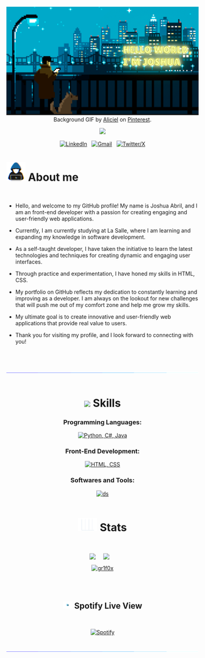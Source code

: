 <div align="center">

[![Hello World, I'm Joshua!](assets/header.gif)](https://github.com/gr1f0x)
Background GIF by [Aliciel](https://www.pinterest.com/pin/5277724550564022/) on [Pinterest](https://www.pinterest.com/).

![](https://komarev.com/ghpvc/?username=gr1f0x&color=a2acd3&style=for-the-badge&label=PROFILE+VIEWS&base=1300&abbreviated=true)

[![LinkedIn](https://skillicons.dev/icons?i=linkedin)](https://www.linkedin.com/in) &nbsp;
[![Gmail](https://skillicons.dev/icons?i=gmail)](mailto:joshua.abril1646@gmail.com?subject=Hello%20Josh,%20From%20Github) &nbsp; 
[![Twitter/X](https://skillicons.dev/icons?i=twitter)](https://twitter.com/) 
</div>



# <picture><img src="./assets/images/about_me.gif" width = 50px></picture> **About me**

<picture>
  <source media="(max-width: 767px)" srcset="">
  <img align="right" alt="" src="./assets/mdImages/programming.svg" width=300px>
</picture>

<br>


- Hello, and welcome to my GitHub profile! My name is Joshua Abril, and I am an front-end developer with a passion for creating engaging and user-friendly web applications. 

- Currently, I am currently studying at La Salle, where I am learning and expanding my knowledge in software development.

- As a self-taught developer, I have taken the initiative to learn the latest technologies and techniques for creating dynamic and engaging user interfaces.

- Through practice and experimentation, I have honed my skills in HTML, CSS.

- My portfolio on GitHub reflects my dedication to constantly learning and improving as a developer. I am always on the lookout for new challenges that will push me out of my comfort zone and help me grow my skills.

- My ultimate goal is to create innovative and user-friendly web applications that provide real value to users.

- Thank you for visiting my profile, and I look forward to connecting with you!

<br><br>

<img src="./assets/images/blueline.gif">
<br><br>

<div align="center">

# <img src="https://media2.giphy.com/media/QssGEmpkyEOhBCb7e1/giphy.gif?cid=ecf05e47a0n3gi1bfqntqmob8g9aid1oyj2wr3ds3mg700bl&rid=giphy.gif" width ="25"><b> Skills</b>
  
### Programming Languages:

[![Python, C#, Java](https://skillicons.dev/icons?i=py,cs,java)](https://skillicons.dev)

### Front-End Development:

[![HTML, CSS](https://skillicons.dev/icons?i=js,html,tailwind,css,ts)](https://skillicons.dev)


### Softwares and Tools:

[![ds](https://skillicons.dev/icons?i=git,ai,blender,stackoverflow,idea,notion,unity,vscode,ps,wordpress)](https://skillicons.dev)
<br>
<br>

# <picture><img src="./assets/images/stats.gif" width = 50px heigth = 30px></picture> **Stats**
<br>

  <img height=150 align="center" src="https://github-readme-stats.vercel.app/api?username=gr1f0x&show_icons=true&theme=tokyonight" />&nbsp;&nbsp;&nbsp;&nbsp;
  <img height=150 align="center" src="https://github-readme-stats.vercel.app/api/top-langs?username=gr1f0x&exclude_repo=&layout=compact&langs_count=6&card_width=320&theme=tokyonight" />&nbsp;&nbsp;&nbsp;&nbsp;
  <p> <a href="https://github.com/ryo-ma/github-profile-trophy"><img src="https://github-profile-trophy.vercel.app/?username=gr1f0x&theme=tokyonight" alt="gr1f0x" /></a> </p>
  
<br>
<br>

## <img src="./assets/images/music.gif" width ="25"><b> Spotify Live View</b>
<br>

[![Spotify](https://spotify-now-playing-joshuas-projects-7e65e9fb.vercel.app/api/spotify/?background_color=1a1b27&border_color=ffffff)](https://open.spotify.com/user/21w2gnacle5nyxflms2hxgdpq)

<!--
## 🎮 When I'm AFK:
![Switch](https://img.shields.io/badge/Switch-E60012?style=for-the-badge&logo=nintendo-switch&logoColor=white) &nbsp;
![Steam](https://img.shields.io/badge/steam-%23000000.svg?style=for-the-badge&logo=steam&logoColor=white) &nbsp;
![Netflix](https://img.shields.io/badge/Netflix-E50914?style=for-the-badge&logo=netflix&logoColor=white) &nbsp;

![Static Badge](https://img.shields.io/badge/Playstation-white?style=for-the-badge&logo=playstation&logoColor=white&color=%234381C3) &nbsp;
![Crunchyroll](https://img.shields.io/badge/Crunchyroll-F47521?style=for-the-badge&logo=crunchyroll&logoColor=white) &nbsp;
![Static Badge](https://img.shields.io/badge/battle.net-white?style=for-the-badge&logo=battle.net&logoColor=white&color=%234381C3) &nbsp;
-->
<br>
<img src="./assets/images/blueline.gif">
</div>
